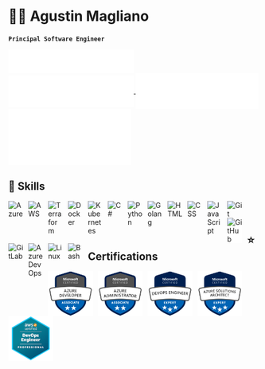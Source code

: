 # 👨‍💻 Agustin Magliano

**`Principal Software Engineer`**

<a href="https://github.com/amagliano">
  <img align="center" width="50%" src="./header.svg" />
</a>
<a href="https://github.com/amagliano">
  <img align="center" width="50%" src="./repositories.svg" />
</a>
<a href="https://github.com/amagliano">
  <img align="center" width="49%" src="./activity_community.svg" />
</a>
<a href="https://github.com/amagliano">
  <img align="center" width="49%" src="./isocalendar.svg" />
</a>
<!-- Temporarily commented due to errors -->
<!-- <a href="https://github.com/amagliano">
    <img align="center" width="50%" src="./achievements.svg" />
</a> -->


## 🚀 Skills

<img align="left" alt="Azure" width="30px" style="padding-right:10px;" src="https://cdn.jsdelivr.net/gh/devicons/devicon/icons/azure/azure-original.svg" />
<img align="left" alt="AWS" width="30px" style="padding-right:10px;" src="https://cdn.jsdelivr.net/gh/devicons/devicon@latest/icons/amazonwebservices/amazonwebservices-original-wordmark.svg" />
<img align="left" alt="Terraform" width="30px" style="padding-right:10px;" src="https://cdn.jsdelivr.net/gh/devicons/devicon/icons/terraform/terraform-original.svg" />
<img align="left" alt="Docker" width="30px" style="padding-right:10px;" src="https://cdn.jsdelivr.net/gh/devicons/devicon/icons/docker/docker-original.svg" />
<img align="left" alt="Kubernetes" width="30px" style="padding-right:10px;" src="https://cdn.jsdelivr.net/gh/devicons/devicon/icons/kubernetes/kubernetes-plain.svg" />
<img align="left" alt="C#" width="30px" style="padding-right:10px;" src="https://cdn.jsdelivr.net/gh/devicons/devicon/icons/csharp/csharp-original.svg" />
<img align="left" alt="Python" width="30px" style="padding-right:10px;" src="https://cdn.jsdelivr.net/gh/devicons/devicon/icons/python/python-plain.svg" />
<img align="left" alt="Golang" width="30px" style="padding-right:10px;" src="https://cdn.jsdelivr.net/gh/devicons/devicon/icons/go/go-original.svg" />
<img align="left" alt="HTML" width="30px" style="padding-right:10px;" src="https://cdn.jsdelivr.net/gh/devicons/devicon/icons/html5/html5-plain.svg" />
<img align="left" alt="CSS" width="30px" style="padding-right:10px;" src="https://cdn.jsdelivr.net/gh/devicons/devicon/icons/css3/css3-plain.svg" />
<img align="left" alt="JavaScript" width="30px" style="padding-right:10px;" src="https://cdn.jsdelivr.net/gh/devicons/devicon/icons/javascript/javascript-plain.svg" />
<img align="left" alt="Git" width="30px" style="padding-right:10px;" src="https://cdn.jsdelivr.net/gh/devicons/devicon/icons/git/git-original.svg" />
<img align="left" alt="GitHub" width="30px" style="margin-right:10px;background-color: white" src="https://cdn.jsdelivr.net/gh/devicons/devicon/icons/github/github-original.svg" />
<img align="left" alt="GitLab" width="30px" style="margin-right:10px;" src="https://cdn.jsdelivr.net/gh/devicons/devicon/icons/gitlab/gitlab-original.svg" />
<img align="left" alt="Azure DevOps" width="30px" style="margin-right:10px;" src="https://cdn.jsdelivr.net/gh/devicons/devicon/icons/azuredevops/azuredevops-original.svg" />
<img align="left" alt="Linux" width="30px" style="padding-right:10px;" src="https://cdn.jsdelivr.net/gh/devicons/devicon/icons/linux/linux-original.svg" />
<img align="left" alt="Bash" width="30px" style="padding-right:10px;" src="https://cdn.jsdelivr.net/gh/devicons/devicon/icons/bash/bash-original.svg" />
<br /><br />


## ⭐ Certifications

<!--START_SECTION:badges-->
<!--END_SECTION:badges-->

<img align="left" alt="Azure Developer Associate" width="90px" style="padding-right:10px;" src="./badges/az-204.png" />
<img align="left" alt="Azure Administrator Associate" width="90px" style="padding-right:10px;" src="./badges/az-104.png" />
<img align="left" alt="DevOps Engineer Expert" width="90px" style="padding-right:10px;" src="./badges/az-400.png" />
<img align="left" alt="Azure Solutions Architect Expert" width="90px" style="padding-right:10px;" src="./badges/az-305.png" />
<img align="left" alt="AWS DevOps Engineer Professional" width="90px" style="padding-right:10px;" src="./badges/aws-dop-c02.png" />
